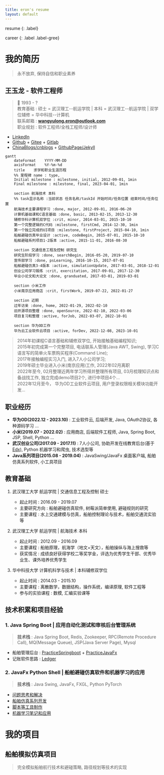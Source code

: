 ```yaml
---
title: eron's resume
layout: default
---
```


resume
{: .label}

career
{: .label .label-gree}

# 我的简历

> 永不放弃, 保持自信和职业素养  

## 王玉龙 - 软件工程师

> :man:  1993 - ?  
> 教育基础 : 硕士 = 武汉理工--航运学院 | 本科 = 武汉理工--航运学院 | 双学位辅修 = 华中科技--计算机  
> 联系邮箱 : **wangyulong.eron@outlook.com**  
> 职业规划 : 软件工程师/全栈工程师/设计师  

- [LinkedIn](https://www.linkedin.com/in/naveron/)  
- [Github](https://github.com/NAVERON) + [Gitee](https://gitee.com/naveron) + [Gitlab](https://gitlab.com/NAVERON)  
- [ChinaBlogs\/cnblogs](https://www.cnblogs.com/eronnav/)  +  [GithubPage\/Jekyll](https://naveron.github.io/)  

```mermaid
gantt
    dateFormat    YYYY-MM-DD
    axisFormat    %Y-%m-%d
    title    求学和职业生涯历程
    %% 里程碑 name : type, 
    Initial milestone : milestone, initial, 2012-09-01, 1min
    Final milestone : milestone, final, 2023-04-01, 1min

    section 航海技术 本科
    %% task显示名称 :当前状态 任务名称/taskId 开始时间/任务位置 结束时间/任务位置 
    航海技术主要课程学习 :done, major, 2012-09-01, 2016-06-20 
    计算机基础课和C语言基础 :done, basic, 2013-02-15, 2013-12-30 
    辅修华科计算机双学位 :crit, minor, 2014-03-01, 2015-10-10 
    第一个完整逻辑的C代码 :milestone, firstCmd, 2014-12-30, 1min 
    第一个独立完成的UI项目 :milestone, firstProject, 2015-04-10, 1min 
    船舶避碰仿真毕业设计 :active, codeBegin, 2015-07-01, 2015-10-10 
    船舶避碰系列项目1-2版本 :active, 2015-11-01, 2016-08-30 
    
    section 交通信息工程及控制 研究生
    研究生阶段学习 :done, searchBegin, 2016-05-20, 2019-07-10 
    宣传部学习 :done, psLearning, 2016-10-15, 2017-07-01 
    船舶避碰仿真3-4版本 :active, simulationUpdate, 2017-03-01, 2018-12-01 
    创业公司学习锻炼 :crit, exercitation, 2017-09-01, 2017-12-30 
    毕业小论文和大论文 :done, granduated, 2017-03-01, 2019-03-01 

    section 小米工作
    小米南京应用商店 :crit, firstWork, 2019-07-22, 2022-01-27 

    section 近期
    过年访亲 :done, home, 2022-01-29, 2022-02-10 
    旧开源项目整理 :done, openSource, 2022-02-10, 2022-03-06 
    项目复习和整理 :active, forJob, 2022-03-07, 2022-10-01 
    
    section 华为OD工作
    华为云工业软件云项目 :active, forDev, 2022-12-08, 2023-10-01
```

> 2014年初课程C语言基础和辅修双学位, 开始接触基础编程知识;  
> 2015年初完成第一个完整项目, 电话联系人管理(Java AWT, Swing), 学习C语言写的简单火车票购买程序(Command Line);  
> 2017年接触编程实习入门, 进入7人小公司学习;  
> 2019年硕士毕业进入小米(南京应用)工作, 2022年02月离职  
> 2022年至今, 02月整理近两年学习所得并整理所有项目, 03月梳理知识点和备战找工作, 独立完成demo项目2个, 进行中项目4个...  
> 2022年12月至今， 华为OD工业软件云项目, 用户登录权限相关模块功能开发...

## 职业经历

- **华为OD(2022.12 - 2023.10)** : 工业软件云, 后端开发, Java, OAuth2协议, 各种源码学习 ...
- **小米(2019.07 - 2022.02)** : 应用商店, 后端软件工程师, Java, Spring Boot, JSP, Shell, Python ...  
- **武汉创业公司(2017.09 - 2017.11)** : 7人小公司, 协助开发在线教育后台(基于[Edx](https://github.com/openedx/edx-platform)), Python 机器学习和爬虫, 技术选型等  
- **Java系列项目(2015.08 - 2019.04)** : JavaSwing/JavaFx 桌面客户端, 船舶仿真系列软件, 小工具项目  

## 教育基础

1. 武汉理工大学 航运学院 | 交通信息工程及控制 硕士  
    - 起止时间 : 2016.09 - 2019.07  
    - 主要研究方向 : 船舶避碰仿真软件, 树莓派简单使用, 避碰规则的研究  
    - 主要课程 : 水上交通建模与仿真，船舶控制理论与技术，船舶交通流实验等  

2. 武汉理工大学 航运学院 | 航海技术 本科  
    - 起止时间 : 2012.09 - 2016.09  
    - 主要课程 : 船舶原理，航海学（地文+天文），船舶操纵与海上搜救等  
    - 获奖情况 : 成绩良好获得学校二等奖学金，评选为优秀学生干部、优秀毕业生、课外培养优秀学生  

3. 华中科技大学 计算机科学与技术 | 本科辅修双学位  
    - 起止时间 : 2014.03 - 2015.10  
    - 主要课程 : 离散数学，数据结构，操作系统，编译原理, 软件工程等  
    - 参与的实验课程 : 数模, 汇编实验课等  

## 技术积累和项目经验

### 1. Java Spring Boot | 应用自动化测试和审核后台管理系统  

> **技术栈** : Java Spring Boot, Redis, Zookeeper, RPC(Remote Procedure Call), MQ(Message Queue), JSP(Java Server Page), Mysql  

- 船舶管理后台 : [PracticeSpringboot](https://github.com/NAVERON/PracticeSpringboot) + [PracticeJavaFx](https://github.com/NAVERON/PracticeJavaFx)  
- 记账软件思路 : [Ledger](https://github.com/NAVERON/Ledger)  

### 2. JavaFx Python Shell | 船舶避碰仿真软件和机器学习的应用  

> **技术栈** : Java Swing, JavaFx, FXGL, Python PyTorch  

- [问题思考和解决](https://github.com/NAVERON/ArbitraryCoding)  
- [船舶仿真系列开发](https://github.com/NAVERON/ShipSimulation)  
- [脚本等工具制作](https://github.com/NAVERON/ERON)  
- [机器学习笔记和应用](https://github.com/NAVERON/MachineLearningNotes)  


# 我的项目

## 船舶模拟仿真项目

> 完全模拟船舶航行技术和避碰策略, 路径规划等技术的实现  



